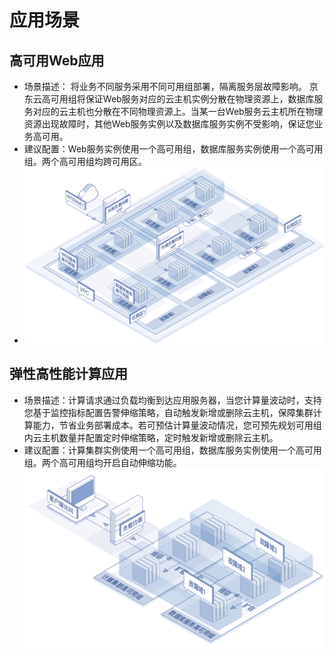 # 应用场景

## 高可用Web应用

* 场景描述： 将业务不同服务采用不同可用组部署，隔离服务层故障影响。 京东云高可用组将保证Web服务对应的云主机实例分散在物理资源上，数据库服务对应的云主机也分散在不同物理资源上。当某一台Web服务云主机所在物理资源出现故障时，其他Web服务实例以及数据库服务实例不受影响，保证您业务高可用。
* 建议配置：Web服务实例使用一个高可用组，数据库服务实例使用一个高可用组。两个高可用组均跨可用区。
* ![](../../../../image/ag/scenarios1.png)

## 弹性高性能计算应用

* 场景描述：计算请求通过负载均衡到达应用服务器，当您计算量波动时，支持您基于监控指标配置告警伸缩策略，自动触发新增或删除云主机，保障集群计算能力，节省业务部署成本。若可预估计算量波动情况，您可预先规划可用组内云主机数量并配置定时伸缩策略，定时触发新增或删除云主机。
* 建议配置：计算集群实例使用一个高可用组，数据库服务实例使用一个高可用组。两个高可用组均开启自动伸缩功能。
 ![](../../../../image/ag/scenarios3.png)
